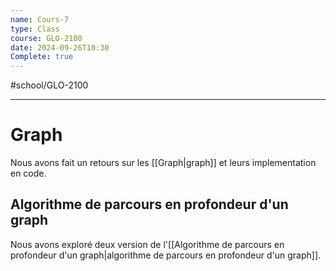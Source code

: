 ```yaml
---
name: Cours-7
type: Class
course: GLO-2100
date: 2024-09-26T10:30
Complete: true
---
```

#school/GLO-2100 
***

# Graph

Nous avons fait un retours sur les [[Graph|graph]] et leurs implementation en code.

## Algorithme de parcours en profondeur d'un graph

Nous avons exploré deux version de l'[[Algorithme de parcours en profondeur d'un graph|algorithme de parcours en profondeur d'un graph]].
